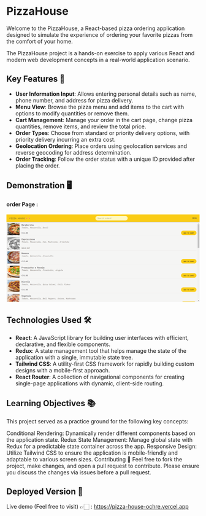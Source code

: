 # PizzaHouse

Welcome to the PizzaHouse, a React-based pizza ordering application designed to simulate the experience of ordering your favorite pizzas from the comfort of your home.

The PizzaHouse project is a hands-on exercise to apply various React and modern web development concepts in a real-world application scenario.

## Key Features 🍕

- **User Information Input**: Allows entering personal details such as name, phone number, and address for pizza delivery.
- **Menu View**: Browse the pizza menu and add items to the cart with options to modify quantities or remove them.
- **Cart Management**: Manage your order in the cart page, change pizza quantities, remove items, and review the total price.
- **Order Types**: Choose from standard or priority delivery options, with priority delivery incurring an extra cost.
- **Geolocation Ordering**: Place orders using geolocation services and reverse geocoding for address determination.
- **Order Tracking**: Follow the order status with a unique ID provided after placing the order.

## Demonstration 🖥️

#### order Page :

![order](https://github.com/zeyucui1/image-storage/blob/main/project/pizza_house.png?raw=true)

## Technologies Used 🛠️

- **React**: A JavaScript library for building user interfaces with efficient, declarative, and flexible components.
- **Redux**: A state management tool that helps manage the state of the application with a single, immutable state tree.
- **Tailwind CSS**: A utility-first CSS framework for rapidly building custom designs with a mobile-first approach.
- **React Router**: A collection of navigational components for creating single-page applications with dynamic, client-side routing.

## Learning Objectives 📚

This project served as a practice ground for the following key concepts:

Conditional Rendering: Dynamically render different components based on the application state.
Redux State Management: Manage global state with Redux for a predictable state container across the app.
Responsive Design: Utilize Tailwind CSS to ensure the application is mobile-friendly and adaptable to various screen sizes.
Contributing 🤝
Feel free to fork the project, make changes, and open a pull request to contribute. Please ensure you discuss the changes via issues before a pull request.

## Deployed Version 🚀

Live demo (Feel free to visit) 👉🏻 : https://pizza-house-ochre.vercel.app
